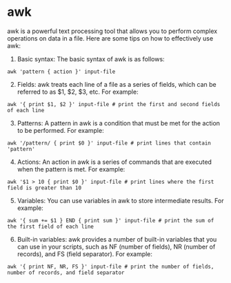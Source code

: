 # awk 
awk is a powerful text processing tool that allows you to perform complex operations on data in a file. Here are some tips on how to effectively use awk:

1) Basic syntax:
The basic syntax of awk is as follows:
```
awk 'pattern { action }' input-file
```

2) Fields:
awk treats each line of a file as a series of fields, which can be referred to as $1, $2, $3, etc. For example:
```
awk '{ print $1, $2 }' input-file # print the first and second fields of each line
```

3) Patterns:
A pattern in awk is a condition that must be met for the action to be performed. For example:
```
awk '/pattern/ { print $0 }' input-file # print lines that contain 'pattern'

```

4) Actions:
An action in awk is a series of commands that are executed when the pattern is met. For example:
```
awk '$1 > 10 { print $0 }' input-file # print lines where the first field is greater than 10

```

5) Variables:
You can use variables in awk to store intermediate results. For example:
```
awk '{ sum += $1 } END { print sum }' input-file # print the sum of the first field of each line

```

6) Built-in variables:
awk provides a number of built-in variables that you can use in your scripts, such as NF (number of fields), NR (number of records), and FS (field separator). For example:
```
awk '{ print NF, NR, FS }' input-file # print the number of fields, number of records, and field separator

```
